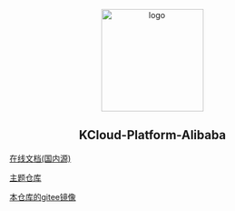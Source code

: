 <p align="center"><a href="https://xugaoyi.com/" target="_blank" rel="noopener noreferrer"><img width="180" src="https://fastly.jsdelivr.net/gh/xugaoyi/image_store/blog/20200409124835.png" alt="logo"></a></p>


<h2 align="center">KCloud-Platform-Alibaba</h2>

[在线文档(国内源)](https://doc.xugaoyi.com/)

[主题仓库](https://github.com/KouShenhai/KCloud-Platform-Alibaba)

[本仓库的gitee镜像](https://gitee.com/KouShenhai/KCloud-Platform-Alibaba)
